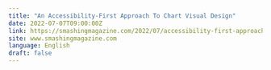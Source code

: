 ```yaml
---
title: "An Accessibility-First Approach To Chart Visual Design"
date: 2022-07-07T09:00:00Z
link: https://smashingmagazine.com/2022/07/accessibility-first-approach-chart-visual-design/?utm_medium=RSS&utm_source=news.12bit.vn
site: www.smashingmagazine.com
language: English
draft: false
---
```

